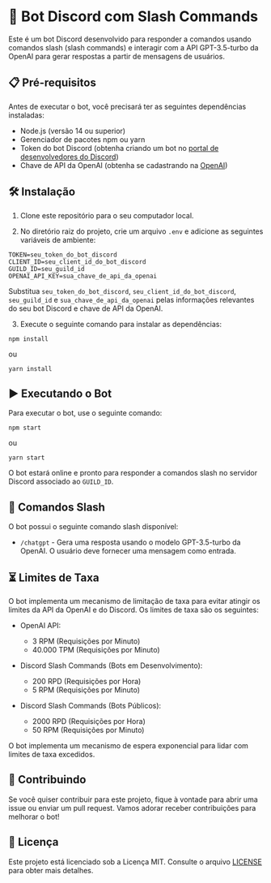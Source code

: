 # 🤖 Bot Discord com Slash Commands

Este é um bot Discord desenvolvido para responder a comandos usando comandos slash (slash commands) e interagir com a API GPT-3.5-turbo da OpenAI para gerar respostas a partir de mensagens de usuários.

## 📋 Pré-requisitos

Antes de executar o bot, você precisará ter as seguintes dependências instaladas:

- Node.js (versão 14 ou superior)
- Gerenciador de pacotes npm ou yarn
- Token do bot Discord (obtenha criando um bot no [portal de desenvolvedores do Discord](https://discord.com/developers/applications))
- Chave de API da OpenAI (obtenha se cadastrando na [OpenAI](https://beta.openai.com/signup/))

## 🛠️ Instalação

1. Clone este repositório para o seu computador local.

2. No diretório raiz do projeto, crie um arquivo `.env` e adicione as seguintes variáveis de ambiente:

```
TOKEN=seu_token_do_bot_discord
CLIENT_ID=seu_client_id_do_bot_discord
GUILD_ID=seu_guild_id
OPENAI_API_KEY=sua_chave_de_api_da_openai
```

Substitua `seu_token_do_bot_discord`, `seu_client_id_do_bot_discord`, `seu_guild_id` e `sua_chave_de_api_da_openai` pelas informações relevantes do seu bot Discord e chave de API da OpenAI.

3. Execute o seguinte comando para instalar as dependências:

```
npm install
```

ou

```
yarn install
```

## ▶️ Executando o Bot

Para executar o bot, use o seguinte comando:

```
npm start
```

ou

```
yarn start
```

O bot estará online e pronto para responder a comandos slash no servidor Discord associado ao `GUILD_ID`.

## 🔧 Comandos Slash

O bot possui o seguinte comando slash disponível:

- `/chatgpt` - Gera uma resposta usando o modelo GPT-3.5-turbo da OpenAI. O usuário deve fornecer uma mensagem como entrada.

## ⏳ Limites de Taxa

O bot implementa um mecanismo de limitação de taxa para evitar atingir os limites da API da OpenAI e do Discord. Os limites de taxa são os seguintes:

- OpenAI API:
  - 3 RPM (Requisições por Minuto)
  - 40.000 TPM (Requisições por Minuto)

- Discord Slash Commands (Bots em Desenvolvimento):
  - 200 RPD (Requisições por Hora)
  - 5 RPM (Requisições por Minuto)

- Discord Slash Commands (Bots Públicos):
  - 2000 RPD (Requisições por Hora)
  - 50 RPM (Requisições por Minuto)

O bot implementa um mecanismo de espera exponencial para lidar com limites de taxa excedidos.

## 🤝 Contribuindo

Se você quiser contribuir para este projeto, fique à vontade para abrir uma issue ou enviar um pull request. Vamos adorar receber contribuições para melhorar o bot!

## 📄 Licença

Este projeto está licenciado sob a Licença MIT. Consulte o arquivo [LICENSE](LICENSE) para obter mais detalhes.
